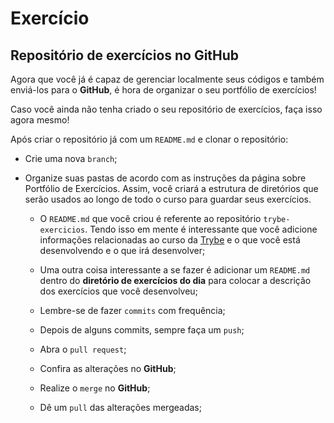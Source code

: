 # Exercício

## Repositório de exercícios no GitHub

Agora que você já é capaz de gerenciar localmente seus códigos e também enviá-los para o **GitHub**, é hora de organizar o seu portfólio de exercícios!

Caso você ainda não tenha criado o seu repositório de exercícios, faça isso agora mesmo!

Após criar o repositório já com um `README.md` e clonar o repositório:

- Crie uma nova `branch`;

- Organize suas pastas de acordo com as instruções da página sobre Portfólio de Exercícios. Assim, você criará a estrutura de diretórios que serão usados ao longo de todo o curso para guardar seus exercícios.

    - O `README.md` que você criou é referente ao repositório `trybe-exercicios`. Tendo isso em mente é interessante que você adicione informações relacionadas ao curso da [Trybe](https://www.betrybe.com/) e o que você está desenvolvendo e o que irá desenvolver;

    - Uma outra coisa interessante a se fazer é adicionar um `README.md` dentro do **diretório de exercícios do dia** para colocar a descrição dos exercícios que você desenvolveu;

    - Lembre-se de fazer `commits` com frequência;

    - Depois de alguns commits, sempre faça um `push`;

    - Abra o `pull request`;

    - Confira as alterações no **GitHub**;

    - Realize o `merge` no **GitHub**;

    - Dê um `pull` das alterações mergeadas;